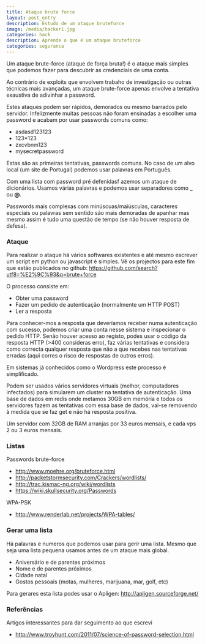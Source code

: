 ```yaml
---
title: Ataque brute force
layout: post_entry
description: Estudo de um ataque bruteforce
image: /media/hacker1.jpg
categories: hack
description: Aprende o que é um ataque bruteforce
categories: seguranca
---
```


Um ataque brute-force (ataque de força bruta!) é o ataque mais simples que podemos fazer para descubrir as credenciais de uma conta. 

Ao contrário de exploits que envolvem trabaho de investigação ou outras técnicas mais avançadas, um ataque brute-force apenas envolve a tentativa exaustiva de adivinhar a password. 

Estes ataques podem ser rápidos, demorados ou mesmo barrados pelo servidor.
Infelizmente muitas pessoas não foram ensinadas a escolher uma password e acabam por usar passwords comuns como:

 * asdasd123123
 * 123*123
 * zxcvbnm123
 * mysecretpassword

Estas são as primeiras tentativas, passwords comuns. No caso de um alvo local (um site de Portugal) podemos usar palavras em Português.

Com uma lista com password pré defenidasf azemos um ataque de dicionários. Usamos várias palavras e podemos usar separadores como **_** ou **@**.

Passwords mais complexas com minúscuas/maiúsculas, caracteres especiais ou palavras sem sentido são mais demoradas de apanhar mas mesmo assim é tudo uma questão de tempo (se não houver resposta de defesa).

### Ataque

Para realizar o ataque há vários softwares existentes e até mesmo escrever um script em python ou javascript é simples. Vê os projectos para este fim que estão publicados no github: https://github.com/search?utf8=%E2%9C%93&q=brute+force

O processo consiste em:
 
 * Obter uma password
 * Fazer um pedido de autenticação (normalmente um HTTP POST)
 * Ler a resposta 

Para conhecer-mos a resposta que deveríamos receber numa autenticação com sucesso, podemos criar uma conta nesse sistema e inspecionar o pedido HTTP. Senão houver acesso ao registo, podes usar o código da resposta HTTP (>400 consideras erro), faz várias tentativas e considera como correcta qualquer resposta que não a que recebes nas tentativas erradas (aqui corres o risco de respostas de outros erros).

Em sistemas já conhecidos como o Wordpress este processo é simplificado.


Podem ser usados vários servidores virtuais (melhor, computadores infectados) para simularem um cluster na tentativa de autenticação. Uma base de dados em redis onde metamos 30GB em memória e todos os servidores fazem as tentativas com essa base de dados, vai-se removendo à medida que se faz get e não há resposta positiva.

Um servidor com 32GB de RAM arranjas por 33 euros mensais, e cada vps 2 ou 3 euros mensais. 

### Listas

Passwords brute-force

 * http://www.moehre.org/bruteforce.html
 * http://packetstormsecurity.com/Crackers/wordlists/
 * http://trac.kismac-ng.org/wiki/wordlists
 * https://wiki.skullsecurity.org/Passwords

WPA-PSK
 * http://www.renderlab.net/projects/WPA-tables/


### Gerar uma lista

Há palavras e numeros que podemos usar para gerir uma lista. Mesmo que seja uma lista pequena usamos antes de um ataque mais global.

 * Aniversário e de parentes próximos
 * Nome e de parentes próximos
 * Cidade natal
 * Gostos pessoais (motas, mulheres, marijuana, mar, golf, etc)

Para gerares esta lista podes usar o Apligen: http://apligen.sourceforge.net/



### Referências

Artigos interessantes para dar seguimento ao que escrevi

 * http://www.troyhunt.com/2011/07/science-of-password-selection.html